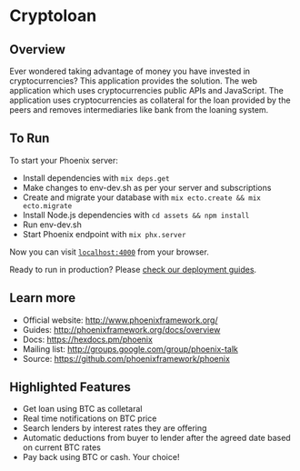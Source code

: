 # Cryptoloan
## Overview
Ever wondered taking advantage of money you have invested in cryptocurrencies? This application provides the solution. The web application which uses cryptocurrencies public APIs and JavaScript. The application uses cryptocurrencies as collateral for the loan provided by the peers and removes intermediaries like bank from the loaning system. 

## To Run
To start your Phoenix server:

  - Install dependencies with `mix deps.get`
  - Make changes to env-dev.sh as per your server and subscriptions
  - Create and migrate your database with `mix ecto.create && mix ecto.migrate`
  - Install Node.js dependencies with `cd assets && npm install`
  - Run env-dev.sh
  - Start Phoenix endpoint with `mix phx.server`

Now you can visit [`localhost:4000`](http://localhost:4000) from your browser.

Ready to run in production? Please [check our deployment guides](http://www.phoenixframework.org/docs/deployment).

## Learn more

  - Official website: http://www.phoenixframework.org/
  - Guides: http://phoenixframework.org/docs/overview
  - Docs: https://hexdocs.pm/phoenix
  - Mailing list: http://groups.google.com/group/phoenix-talk
  - Source: https://github.com/phoenixframework/phoenix

## Highlighted Features

  - Get loan using BTC as colletaral
  - Real time notifications on BTC price
  - Search lenders by interest rates they are offering
  - Automatic deductions from buyer to lender after the agreed date based on current BTC rates
  - Pay back using BTC or cash. Your choice!

